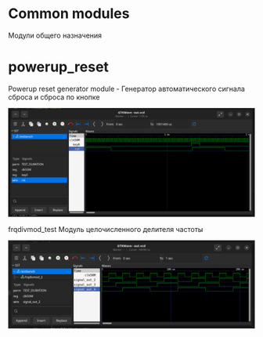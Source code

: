 # Common modules

Модули общего назначения

# powerup_reset

Powerup reset generator module - Генератор автоматического сигнала сброса и сброса по кнопке

![powerup_reset](https://github.com/VitaSound/hdl-modules/blob/main/common/powerup_reset_test/test.png?raw=true)

frqdivmod_test Модуль целочисленного делителя частоты

![frqdivmod](https://github.com/VitaSound/hdl-modules/blob/main/common/frqdivmod_test/test.png?raw=true)
